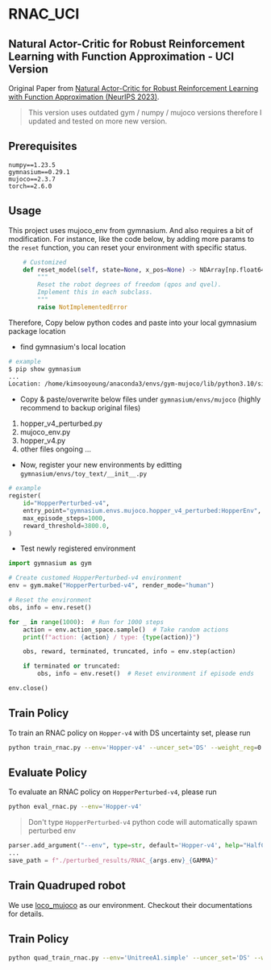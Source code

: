 # RNAC_UCI

## **Natural Actor-Critic for Robust Reinforcement Learning with Function Approximation - UCI Version**

Original Paper from [Natural Actor-Critic for Robust Reinforcement Learning with Function Approximation (NeurIPS 2023)](https://arxiv.org/abs/2307.08875). 

> This version uses outdated gym / numpy / mujoco versions therefore I updated and tested on more new version.

## Prerequisites
```
numpy==1.23.5
gymnasium==0.29.1
mujoco==2.3.7
torch==2.6.0
```
## Usage

This project uses mujoco_env from gymnasium. And also requires a bit of modification. For instance, like the code below, by adding more params to the `reset` function, you can reset your environment with specific status.

```python
    # Customized
    def reset_model(self, state=None, x_pos=None) -> NDArray[np.float64]:
        """
        Reset the robot degrees of freedom (qpos and qvel).
        Implement this in each subclass.
        """
        raise NotImplementedError
```

Therefore, Copy below python codes and paste into your local gymnasium package location 

* find gymnasium's local location

```bash
# example
$ pip show gymnasium
...
Location: /home/kimsooyoung/anaconda3/envs/gym-mujoco/lib/python3.10/site-packages/gymnasium/envs/mujoco
```

* Copy & paste/overwrite below files under `gymnasium/envs/mujoco` (highly recommend to backup original files)
1. hopper_v4_perturbed.py
2. mujoco_env.py
3. hopper_v4.py
4. other files ongoing ... 

* Now, register your new environments by editting `gymnasium/envs/toy_text/__init__.py`

```python
# example
register(
    id="HopperPerturbed-v4",
    entry_point="gymnasium.envs.mujoco.hopper_v4_perturbed:HopperEnv",
    max_episode_steps=1000,
    reward_threshold=3800.0,
)
```

* Test newly registered environment

```python
import gymnasium as gym

# Create customed HopperPerturbed-v4 environment
env = gym.make("HopperPerturbed-v4", render_mode="human")

# Reset the environment
obs, info = env.reset()

for _ in range(1000):  # Run for 1000 steps
    action = env.action_space.sample()  # Take random actions
    print(f"action: {action} / type: {type(action)}")

    obs, reward, terminated, truncated, info = env.step(action)

    if terminated or truncated:
        obs, info = env.reset()  # Reset environment if episode ends

env.close()
```

## Train Policy

To train an RNAC policy on `Hopper-v4` with DS uncertainty set, please run 

```bash
python train_rnac.py --env='Hopper-v4' --uncer_set='DS' --weight_reg=0.0
```

## Evaluate Policy

To evaluate an RNAC policy on `HopperPerturbed-v4`, please run

```bash
python eval_rnac.py --env='Hopper-v4'
```

> Don't type `HopperPerturbed-v4` python code will automatically spawn perturbed env

```python
parser.add_argument("--env", type=str, default='Hopper-v4', help="HalfCheetah-v4/Hopper-v4/Walker2d-v4")
...
save_path = f"./perturbed_results/RNAC_{args.env}_{GAMMA}"
```

## Train Quadruped robot

We use [loco_mujoco](https://github.com/robfiras/loco-mujoco) as our environment. Checkout their documentations for details.

## Train Policy

```bash
python quad_train_rnac.py --env='UnitreeA1.simple' --uncer_set='DS' --weight_reg=0.0
```